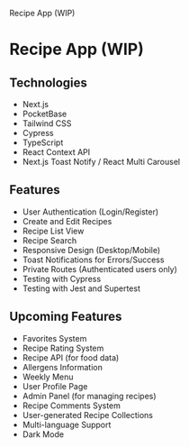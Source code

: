 Recipe App (WIP)

# Recipe App (WIP)

## Technologies

- Next.js
- PocketBase
- Tailwind CSS
- Cypress
- TypeScript
- React Context API
- Next.js Toast Notify / React Multi Carousel

## Features

- User Authentication (Login/Register)
- Create and Edit Recipes
- Recipe List View
- Recipe Search
- Responsive Design (Desktop/Mobile)
- Toast Notifications for Errors/Success
- Private Routes (Authenticated users only)
- Testing with Cypress
- Testing with Jest and Supertest

## Upcoming Features

- Favorites System
- Recipe Rating System
- Recipe API (for food data)
- Allergens Information
- Weekly Menu
- User Profile Page
- Admin Panel (for managing recipes)
- Recipe Comments System
- User-generated Recipe Collections
- Multi-language Support
- Dark Mode


